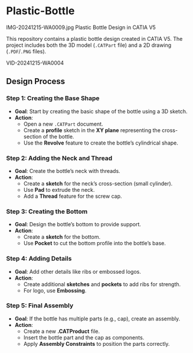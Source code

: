 # Plastic-Bottle
   IMG-20241215-WA0009.jpg
 Plastic Bottle Design in CATIA V5

This repository contains a plastic bottle design created in CATIA V5. The project includes both the 3D model (`.CATPart` file) and a 2D drawing (`.PDF`/`.PNG` files).

VID-20241215-WA0004

## Design Process

### Step 1: Creating the Base Shape
- **Goal**: Start by creating the basic shape of the bottle using a 3D sketch.
- **Action**: 
  - Open a new `.CATPart` document.
  - Create a **profile** sketch in the **XY plane** representing the cross-section of the bottle.
  - Use the **Revolve** feature to create the bottle’s cylindrical shape.

### Step 2: Adding the Neck and Thread
- **Goal**: Create the bottle’s neck with threads.
- **Action**: 
  - Create a **sketch** for the neck’s cross-section (small cylinder).
  - Use **Pad** to extrude the neck.
  - Add a **Thread** feature for the screw cap.

### Step 3: Creating the Bottom
- **Goal**: Design the bottle’s bottom to provide support.
- **Action**: 
  - Create a **sketch** for the bottom.
  - Use **Pocket** to cut the bottom profile into the bottle’s base.

### Step 4: Adding Details
- **Goal**: Add other details like ribs or embossed logos.
- **Action**:
  - Create additional **sketches** and **pockets** to add ribs for strength.
  - For logo, use **Embossing**.

### Step 5: Final Assembly
- **Goal**: If the bottle has multiple parts (e.g., cap), create an assembly.
- **Action**: 
  - Create a new **.CATProduct** file.
  - Insert the bottle part and the cap as components.
  - Apply **Assembly Constraints** to position the parts correctly.
